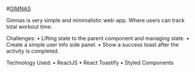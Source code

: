 #[GIMNAS](https://gimnas.netlify.app/)

Gimnas is very simple and minimalistic web-app. Where users can track total workout time. 

Challenges: 
  • Lifting state to the parent component and managing state.
  • Create a simple user info side panel.
  • Show a success toast after the activity is completed.

Technology Used:
  • ReactJS
  • React Toastify
  • Styled Components

